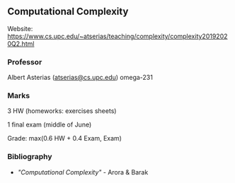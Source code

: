 ## Computational Complexity

Website: <https://www.cs.upc.edu/~atserias/teaching/complexity/complexity20192020Q2.html>

### Professor

Albert Asterias (atserias@cs.upc.edu) omega-231

### Marks

3 HW (homeworks: exercises sheets)

1 final exam (middle of June)

Grade: max(0.6 HW + 0.4 Exam, Exam)

### Bibliography

- _"Computational Complexity"_ - Arora & Barak
